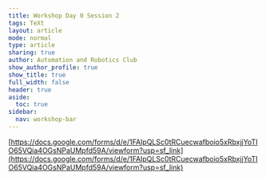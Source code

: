```yaml
---
title: Workshop Day 0 Session 2
tags: TeXt
layout: article
mode: normal
type: article
sharing: true
author: Automation and Robotics Club
show_author_profile: true
show_title: true
full_width: false
header: true
aside:
  toc: true
sidebar:
  nav: workshop-bar	
---
```

[https://docs.google.com/forms/d/e/1FAIpQLSc0tRCuecwafboio5xRbxjjYoTIO65VQia4OGsNPaUMpfd59A/viewform?usp=sf_link](https://docs.google.com/forms/d/e/1FAIpQLSc0tRCuecwafboio5xRbxjjYoTIO65VQia4OGsNPaUMpfd59A/viewform?usp=sf_link)